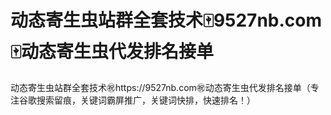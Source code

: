 # 动态寄生虫站群全套技术🀄️9527nb.com🀄️动态寄生虫代发排名接单

动态寄生虫站群全套技术㊗️https://9527nb.com㊗️动态寄生虫代发排名接单（专注谷歌搜索留痕，关键词霸屏推广，关键词快排，快速排名！）